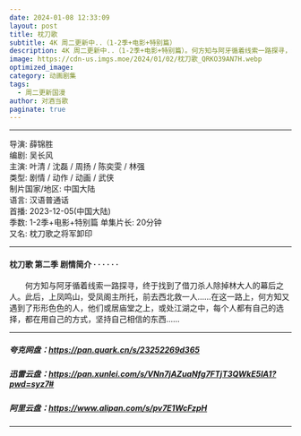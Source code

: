 ```yaml
---
date: 2024-01-08 12:33:09
layout: post
title: 枕刀歌
subtitle: 4K 周二更新中..（1-2季+电影+特别篇）
description: 4K 周二更新中..（1-2季+电影+特别篇）。何方知与阿牙循着线索一路探寻，终于找到了借刀杀人除掉林大人的幕后之人。此后，上凤鸣山，受凤阁主所托，前去西北救一人……在这一路上，何方知又遇到了形形色色的人，他们或居庙堂之上，或处江湖之中，每个人都有自己的选择！...
image: https://cdn-us.imgs.moe/2024/01/02/枕刀歌_QRKO39AN7H.webp
optimized_image: 
category: 动画剧集
tags:
  - 周二更新国漫
author: 对酒当歌
paginate: true
---
```


---

导演: 薛锦胜  
编剧: 吴长风  
主演: 叶清 / 沈磊 / 周扬 / 陈奕雯 / 林强  
类型: 剧情 / 动作 / 动画 / 武侠  
制片国家/地区: 中国大陆  
语言: 汉语普通话  
首播: 2023-12-05(中国大陆)  
季数: 1-2季+电影+特别篇
单集片长: 20分钟  
又名: 枕刀歌之将军卸印  

---

#### 枕刀歌 第二季 剧情简介 · · · · · ·

　　何方知与阿牙循着线索一路探寻，终于找到了借刀杀人除掉林大人的幕后之人。此后，上凤鸣山，受凤阁主所托，前去西北救一人……在这一路上，何方知又遇到了形形色色的人，他们或居庙堂之上，或处江湖之中，每个人都有自己的选择，都在用自己的方式，坚持自己相信的东西……

---

##### 夸克网盘：<https://pan.quark.cn/s/23252269d365>

##### 迅雷云盘：<https://pan.xunlei.com/s/VNn7jAZuaNfg7FTjT3QWkE5IA1?pwd=syz7#>

##### 阿里云盘：<https://www.alipan.com/s/pv7E1WcFzpH>

---
